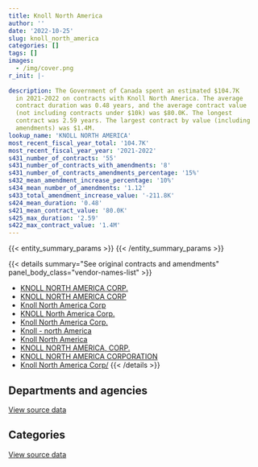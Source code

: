 ```yaml
---
title: Knoll North America
author: ''
date: '2022-10-25'
slug: knoll_north_america
categories: []
tags: []
images:
  - /img/cover.png
r_init: |-
  
description: The Government of Canada spent an estimated $104.7K
  in 2021-2022 on contracts with Knoll North America. The average
  contract duration was 0.48 years, and the average contract value
  (not including contracts under $10k) was $80.0K. The longest
  contract was 2.59 years. The largest contract by value (including
  amendments) was $1.4M.
lookup_name: 'KNOLL NORTH AMERICA'
most_recent_fiscal_year_total: '104.7K'
most_recent_fiscal_year_year: '2021-2022'
s431_number_of_contracts: '55'
s431_number_of_contracts_with_amendments: '8'
s431_number_of_contracts_amendments_percentage: '15%'
s432_mean_amendment_increase_percentage: '10%'
s434_mean_number_of_amendments: '1.12'
s433_total_amendment_increase_value: '-211.8K'
s424_mean_duration: '0.48'
s421_mean_contract_value: '80.0K'
s425_max_duration: '2.59'
s422_max_contract_value: '1.4M'
---
```


<script src="/rmarkdown-libs/htmlwidgets/htmlwidgets.js"></script>
<link href="/rmarkdown-libs/datatables-css/datatables-crosstalk.css" rel="stylesheet" />
<script src="/rmarkdown-libs/datatables-binding/datatables.js"></script>
<script src="/rmarkdown-libs/jquery/jquery-3.6.0.min.js"></script>
<link href="/rmarkdown-libs/dt-core-bootstrap/css/dataTables.bootstrap.min.css" rel="stylesheet" />
<link href="/rmarkdown-libs/dt-core-bootstrap/css/dataTables.bootstrap.extra.css" rel="stylesheet" />
<script src="/rmarkdown-libs/dt-core-bootstrap/js/jquery.dataTables.min.js"></script>
<script src="/rmarkdown-libs/dt-core-bootstrap/js/dataTables.bootstrap.min.js"></script>
<link href="/rmarkdown-libs/crosstalk/css/crosstalk.min.css" rel="stylesheet" />
<script src="/rmarkdown-libs/crosstalk/js/crosstalk.min.js"></script>
<script src="/rmarkdown-libs/htmlwidgets/htmlwidgets.js"></script>
<link href="/rmarkdown-libs/datatables-css/datatables-crosstalk.css" rel="stylesheet" />
<script src="/rmarkdown-libs/datatables-binding/datatables.js"></script>
<script src="/rmarkdown-libs/jquery/jquery-3.6.0.min.js"></script>
<link href="/rmarkdown-libs/dt-core-bootstrap/css/dataTables.bootstrap.min.css" rel="stylesheet" />
<link href="/rmarkdown-libs/dt-core-bootstrap/css/dataTables.bootstrap.extra.css" rel="stylesheet" />
<script src="/rmarkdown-libs/dt-core-bootstrap/js/jquery.dataTables.min.js"></script>
<script src="/rmarkdown-libs/dt-core-bootstrap/js/dataTables.bootstrap.min.js"></script>
<link href="/rmarkdown-libs/crosstalk/css/crosstalk.min.css" rel="stylesheet" />
<script src="/rmarkdown-libs/crosstalk/js/crosstalk.min.js"></script>

{{< entity_summary_params >}}
{{< /entity_summary_params >}}

{{< details summary="See original contracts and amendments" panel_body_class="vendor-names-list" >}}
- [KNOLL NORTH AMERICA CORP.](https://search.open.canada.ca/en/ct/?sort=contract_value_f%20desc&page=1&search_text=%22KNOLL%20NORTH%20AMERICA%20CORP.%22)
- [KNOLL NORTH AMERICA CORP](https://search.open.canada.ca/en/ct/?sort=contract_value_f%20desc&page=1&search_text=%22KNOLL%20NORTH%20AMERICA%20CORP%22)
- [Knoll North America Corp](https://search.open.canada.ca/en/ct/?sort=contract_value_f%20desc&page=1&search_text=%22Knoll%20North%20America%20Corp%22)
- [KNOLL North America Corp.](https://search.open.canada.ca/en/ct/?sort=contract_value_f%20desc&page=1&search_text=%22KNOLL%20North%20America%20Corp.%22)
- [Knoll North America Corp.](https://search.open.canada.ca/en/ct/?sort=contract_value_f%20desc&page=1&search_text=%22Knoll%20North%20America%20Corp.%22)
- [Knoll - north America](https://search.open.canada.ca/en/ct/?sort=contract_value_f%20desc&page=1&search_text=%22Knoll%20-%20north%20America%22)
- [Knoll North America](https://search.open.canada.ca/en/ct/?sort=contract_value_f%20desc&page=1&search_text=%22Knoll%20North%20America%22)
- [KNOLL NORTH AMERICA, CORP.](https://search.open.canada.ca/en/ct/?sort=contract_value_f%20desc&page=1&search_text=%22KNOLL%20NORTH%20AMERICA%2c%20CORP.%22)
- [KNOLL NORTH AMERICA CORPORATION](https://search.open.canada.ca/en/ct/?sort=contract_value_f%20desc&page=1&search_text=%22KNOLL%20NORTH%20AMERICA%20CORPORATION%22)
- [Knoll North America Corp/](https://search.open.canada.ca/en/ct/?sort=contract_value_f%20desc&page=1&search_text=%22Knoll%20North%20America%20Corp%2f%22)
{{< /details >}}

## Departments and agencies

<div id="htmlwidget-1" style="width:100%;height:auto;" class="datatables html-widget"></div>
<script type="application/json" data-for="htmlwidget-1">{"x":{"style":"bootstrap","filter":"none","vertical":false,"data":[["<a href=\"/departments/dnd-mdn/\">National Defence<\/a>","<a href=\"/departments/esdc-edsc/\">Employment and Social Development Canada<\/a>","<a href=\"/departments/ic/\">Innovation, Science and Economic Development Canada<\/a>","<a href=\"/departments/irb-cisr/\">Immigration and Refugee Board of Canada<\/a>","<a href=\"/departments/jus/\">Department of Justice Canada<\/a>","<a href=\"/departments/nrcan-rncan/\">Natural Resources Canada<\/a>","<a href=\"/departments/pc/\">Parks Canada<\/a>","<a href=\"/departments/ps-sp/\">Public Safety Canada<\/a>","<a href=\"/departments/pwgsc-tpsgc/\">Public Services and Procurement Canada<\/a>","<a href=\"/departments/rcmp-grc/\">Royal Canadian Mounted Police<\/a>","<a href=\"/departments/tc/\">Transport Canada<\/a>"],[43738.01,null,null,null,24028.53,null,15190.71,null,1273642.61,null,null],[28803.19,310011.35,11443.06,52051.28,null,9844.95,null,null,1471826.36,null,24202.03],[197.51,null,null,null,null,26064.3,null,11409.71,41478.68,11294.79,null],[null,null,0,null,null,null,null,null,92241.07,null,12410.07]],"container":"<table class=\"table table-striped table-hover row-border order-column display\">\n  <thead>\n    <tr>\n      <th>Department<\/th>\n      <th>2018-2019<\/th>\n      <th>2019-2020<\/th>\n      <th>2020-2021<\/th>\n      <th>2021-2022<\/th>\n    <\/tr>\n  <\/thead>\n<\/table>","options":{"order":[[4,"desc"]],"pageLength":10,"autoWidth":true,"columnDefs":[{"targets":1,"render":"function(data, type, row, meta) {\n    return type !== 'display' ? data : DTWidget.formatCurrency(data, \"$\", 2, 3, \",\", \".\", true, null);\n  }"},{"targets":2,"render":"function(data, type, row, meta) {\n    return type !== 'display' ? data : DTWidget.formatCurrency(data, \"$\", 2, 3, \",\", \".\", true, null);\n  }"},{"targets":3,"render":"function(data, type, row, meta) {\n    return type !== 'display' ? data : DTWidget.formatCurrency(data, \"$\", 2, 3, \",\", \".\", true, null);\n  }"},{"targets":4,"render":"function(data, type, row, meta) {\n    return type !== 'display' ? data : DTWidget.formatCurrency(data, \"$\", 2, 3, \",\", \".\", true, null);\n  }"},{"width":"16%","targets":[1,2,3,4]},{"className":"dt-right","targets":[1,2,3,4]}],"orderClasses":false}},"evals":["options.columnDefs.0.render","options.columnDefs.1.render","options.columnDefs.2.render","options.columnDefs.3.render"],"jsHooks":[]}</script>
<p class="text-right">
<a href="https://github.com/GoC-Spending/contracts-data/tree/main/data/out/vendors/knoll_north_america/summary_by_fiscal_year_by_department.csv" class="source-data-link btn btn-link">View source data</a>
</p>

## Categories

<div id="htmlwidget-2" style="width:100%;height:auto;" class="datatables html-widget"></div>
<script type="application/json" data-for="htmlwidget-2">{"x":{"style":"bootstrap","filter":"none","vertical":false,"data":[["<a href=\"/categories/facilities_and_construction/\">Facilities and construction<\/a>","<a href=\"/categories/office_management/\">Office management<\/a>","<a href=\"/categories/transportation_and_logistics/\">Transportation and logistics<\/a>","<a href=\"/categories/industrial_products_and_services/\">Industrial products and services<\/a>"],[null,748194.47,552157.87,56247.52],[17940,1326391.83,553670.63,10179.76],[null,77416.51,null,13028.48],[null,104651.14,null,null]],"container":"<table class=\"table table-striped table-hover row-border order-column display\">\n  <thead>\n    <tr>\n      <th>Category<\/th>\n      <th>2018-2019<\/th>\n      <th>2019-2020<\/th>\n      <th>2020-2021<\/th>\n      <th>2021-2022<\/th>\n    <\/tr>\n  <\/thead>\n<\/table>","options":{"order":[[4,"desc"]],"dom":"t","pageLength":30,"autoWidth":true,"columnDefs":[{"targets":1,"render":"function(data, type, row, meta) {\n    return type !== 'display' ? data : DTWidget.formatCurrency(data, \"$\", 2, 3, \",\", \".\", true, null);\n  }"},{"targets":2,"render":"function(data, type, row, meta) {\n    return type !== 'display' ? data : DTWidget.formatCurrency(data, \"$\", 2, 3, \",\", \".\", true, null);\n  }"},{"targets":3,"render":"function(data, type, row, meta) {\n    return type !== 'display' ? data : DTWidget.formatCurrency(data, \"$\", 2, 3, \",\", \".\", true, null);\n  }"},{"targets":4,"render":"function(data, type, row, meta) {\n    return type !== 'display' ? data : DTWidget.formatCurrency(data, \"$\", 2, 3, \",\", \".\", true, null);\n  }"},{"width":"16%","targets":[1,2,3,4]},{"className":"dt-right","targets":[1,2,3,4]}],"orderClasses":false,"lengthMenu":[10,25,30,50,100]}},"evals":["options.columnDefs.0.render","options.columnDefs.1.render","options.columnDefs.2.render","options.columnDefs.3.render"],"jsHooks":[]}</script>
<p class="text-right">
<a href="https://github.com/GoC-Spending/contracts-data/tree/main/data/out/vendors/knoll_north_america/summary_by_fiscal_year_by_category.csv" class="source-data-link btn btn-link">View source data</a>
</p>
